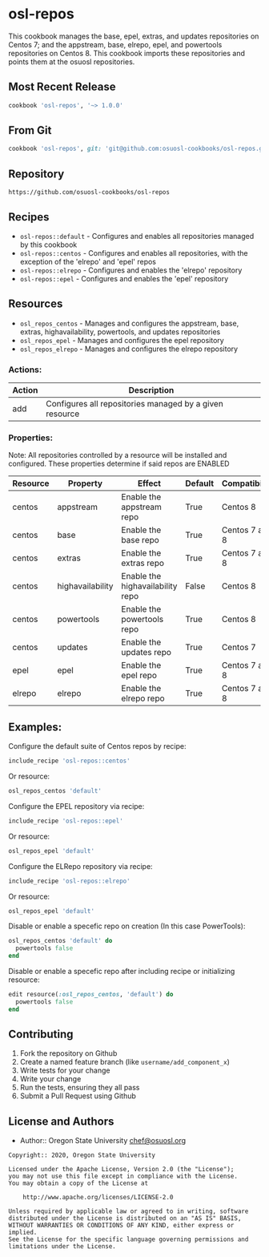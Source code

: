 osl-repos
================

This cookbook manages the base, epel, extras, and updates repositories on Centos 7; and the appstream, base, elrepo,
epel, and powertools repositories on Centos 8. This cookbook imports these repositories and points them at the osuosl
repositories.

## Most Recent Release

```ruby
cookbook 'osl-repos', '~> 1.0.0'
```

## From Git

```ruby
cookbook 'osl-repos', git: 'git@github.com:osuosl-cookbooks/osl-repos.git'
```

## Repository

```
https://github.com/osuosl-cookbooks/osl-repos
```

## Recipes

- `osl-repos::default` - Configures and enables all repositories managed by this cookbook
- `osl-repos::centos`  - Configures and enables all repositories, with the exception of the 'elrepo' and 'epel' repos
- `osl-repos::elrepo`  - Configures and enables the 'elrepo' repository
- `osl-repos::epel`    - Configures and enables the 'epel' repository

## Resources

- `osl_repos_centos` - Manages and configures the appstream, base, extras, highavailability, powertools, and updates repositories
- `osl_repos_epel`   - Manages and configures the epel repository
- `osl_repos_elrepo` - Manages and configures the elrepo repository

### Actions:

| Action 	| Description                                                            	|
|--------	|------------------------------------------------------------------------	|
| add    	| Configures all repositories managed by a given resource                	|

### Properties:

Note: All repositories controlled by a resource will be installed and configured. These properties determine if said repos are ENABLED

| Resource  	| Property        	| Effect                     	      | Default  | Compatibility     |
|-----------	|-----------------  |---------------------------------	|--------  |-----------------  |
| centos 	    | appstream     	  | Enable the appstream repo   	    | True     | Centos 8          |
| centos 	    | base           	  | Enable the base repo   	          | True     | Centos 7 and 8    |
| centos      | extras            | Enable the extras repo   	        | True     | Centos 7 and 8    |
| centos   	  | highavailability  | Enable the highavailability repo  | False    | Centos 8          |
| centos   	  | powertools        | Enable the powertools repo   	    | True     | Centos 8          |
| centos      | updates        	  | Enable the updates repo   	  	  | True     | Centos 7          |
| epel    	  | epel           	  | Enable the epel repo   	  	      | True     | Centos 7 and 8    |
| elrepo  	  | elrepo         	  | Enable the elrepo repo   	  	    | True     | Centos 7 and 8    |


## Examples:

Configure the default suite of Centos repos by recipe:
```ruby
include_recipe 'osl-repos::centos'
```
Or resource:
```ruby
osl_repos_centos 'default'
```

Configure the EPEL repository via recipe:
```ruby
include_recipe 'osl-repos::epel'
```
Or resource:
```ruby
osl_repos_epel 'default'
```

Configure the ELRepo repository via recipe:
```ruby
include_recipe 'osl-repos::elrepo'
```
Or resource:
```ruby
osl_repos_epel 'default'
```

Disable or enable a specefic repo on creation (In this case PowerTools): 
```ruby
osl_repos_centos 'default' do
  powertools false
end
```

Disable or enable a specefic repo after including recipe or initializing resource: 
```ruby
edit resource(:osl_repos_centos, 'default') do
  powertools false
end
```

## Contributing

1. Fork the repository on Github
1. Create a named feature branch (like `username/add_component_x`)
1. Write tests for your change
1. Write your change
1. Run the tests, ensuring they all pass
1. Submit a Pull Request using Github

## License and Authors

- Author:: Oregon State University <chef@osuosl.org>

```text
Copyright:: 2020, Oregon State University

Licensed under the Apache License, Version 2.0 (the "License");
you may not use this file except in compliance with the License.
You may obtain a copy of the License at

    http://www.apache.org/licenses/LICENSE-2.0

Unless required by applicable law or agreed to in writing, software
distributed under the License is distributed on an "AS IS" BASIS,
WITHOUT WARRANTIES OR CONDITIONS OF ANY KIND, either express or implied.
See the License for the specific language governing permissions and
limitations under the License.
```

